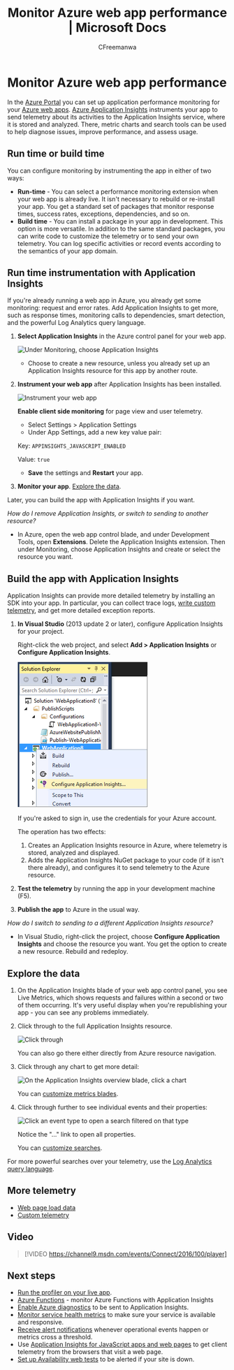 ﻿---
title: Monitor Azure web app performance | Microsoft Docs
description: Application performance monitoring for Azure web apps. Chart load and response time, dependency information and set alerts on performance.
services: application-insights
documentationcenter: .net
author: CFreemanwa
manager: carmonm

ms.assetid: 0b2deb30-6ea8-4bc4-8ed0-26765b85149f
ms.service: azure-portal
ms.workload: na
ms.tgt_pltfrm: na
ms.devlang: na
ms.topic: get-started-article
ms.date: 05/05/2017
ms.author: bwren

---
# Monitor Azure web app performance
In the [Azure Portal](https://portal.azure.com) you can set up application performance monitoring for your [Azure web apps](../app-service-web/app-service-web-overview.md). [Azure Application Insights](app-insights-overview.md) instruments your app to send telemetry about its activities to the Application Insights service, where it is stored and analyzed. There, metric charts and search tools can be used to help diagnose issues, improve performance, and assess usage.

## Run time or build time
You can configure monitoring by instrumenting the app in either of two ways:

* **Run-time** - You can select a performance monitoring extension when your web app is already live. It isn't necessary to rebuild or re-install your app. You get a standard set of packages that monitor response times, success rates, exceptions, dependencies, and so on. 
* **Build time** - You can install a package in your app in development. This option is more versatile. In addition to the same standard packages, you can write code to customize the telemetry or to send your own telemetry. You can log specific activities or record events according to the semantics of your app domain. 

## Run time instrumentation with Application Insights
If you're already running a web app in Azure, you already get some monitoring: request and error rates. Add Application Insights to get more, such as response times, monitoring calls to dependencies, smart detection, and the powerful Log Analytics query language. 

1. **Select Application Insights** in the Azure control panel for your web app.
   
    ![Under Monitoring, choose Application Insights](./media/app-insights-azure-web-apps/05-extend.png)
   
   * Choose to create a new resource, unless you already set up an Application Insights resource for this app by another route.
2. **Instrument your web app** after Application Insights has been installed. 
   
    ![Instrument your web app](./media/app-insights-azure-web-apps/restart-web-app-for-insights.png)

   **Enable client side monitoring** for page view and user telemetry.

   * Select Settings > Application Settings
   * Under App Settings, add a new key value pair: 
   
    Key: `APPINSIGHTS_JAVASCRIPT_ENABLED` 
    
    Value: `true`
   * **Save** the settings and **Restart** your app.
3. **Monitor your app**.  [Explore the data](#explore-the-data).

Later, you can build the app with Application Insights if you want.

*How do I remove Application Insights, or switch to sending to another resource?*

* In Azure, open the web app control blade, and under Development Tools, open **Extensions**. Delete the Application Insights extension. Then under Monitoring, choose Application Insights and create or select the resource you want.

## Build the app with Application Insights
Application Insights can provide more detailed telemetry by installing an SDK into your app. In particular, you can collect trace logs, [write custom telemetry](app-insights-api-custom-events-metrics.md), and get more detailed exception reports.

1. **In Visual Studio** (2013 update 2 or later), configure Application Insights for your project.

    Right-click the web project, and select **Add > Application Insights** or **Configure Application Insights**.
   
    ![Right-click the web project and choose Add or Configure Application Insights](./media/app-insights-azure-web-apps/03-add.png)
   
    If you're asked to sign in, use the credentials for your Azure account.
   
    The operation has two effects:
   
   1. Creates an Application Insights resource in Azure, where telemetry is stored, analyzed and displayed.
   2. Adds the Application Insights NuGet package to your code (if it isn't there already), and configures it to send telemetry to the Azure resource.
2. **Test the telemetry** by running the app in your development machine (F5).
3. **Publish the app** to Azure in the usual way. 

*How do I switch to sending to a different Application Insights resource?*

* In Visual Studio, right-click the project, choose **Configure Application Insights** and choose the resource you want. You get the option to create a new resource. Rebuild and redeploy.

## Explore the data
1. On the Application Insights blade of your web app control panel, you see Live Metrics, which shows requests and failures within a second or two of them occurring. It's very useful display when you're republishing your app - you can see any problems immediately.
2. Click through to the full Application Insights resource.

    ![Click through](./media/app-insights-azure-web-apps/view-in-application-insights.png)

    You can also go there either directly from Azure resource navigation.

1. Click through any chart to get more detail:
   
    ![On the Application Insights overview blade, click a chart](./media/app-insights-azure-web-apps/07-dependency.png)
   
    You can [customize metrics blades](app-insights-metrics-explorer.md).
2. Click through further to see individual events and their properties:
   
    ![Click an event type to open a search filtered on that type](./media/app-insights-azure-web-apps/08-requests.png)
   
    Notice the "..." link to open all properties.
   
    You can [customize searches](app-insights-diagnostic-search.md).

For more powerful searches over your telemetry, use the [Log Analytics query language](app-insights-analytics-tour.md).

## More telemetry

* [Web page load data](app-insights-javascript.md)
* [Custom telemetry](app-insights-api-custom-events-metrics.md)

## Video

> [!VIDEO https://channel9.msdn.com/events/Connect/2016/100/player]

## Next steps
* [Run the profiler on your live app](app-insights-profiler.md).
* [Azure Functions](https://github.com/christopheranderson/azure-functions-app-insights-sample) - monitor Azure Functions with Application Insights
* [Enable Azure diagnostics](app-insights-azure-diagnostics.md) to be sent to Application Insights.
* [Monitor service health metrics](../monitoring-and-diagnostics/insights-how-to-customize-monitoring.md) to make sure your service is available and responsive.
* [Receive alert notifications](../monitoring-and-diagnostics/insights-receive-alert-notifications.md) whenever operational events happen or metrics cross a threshold.
* Use [Application Insights for JavaScript apps and web pages](app-insights-javascript.md) to get client telemetry from the browsers that visit a web page.
* [Set up Availability web tests](app-insights-monitor-web-app-availability.md) to be alerted if your site is down.

